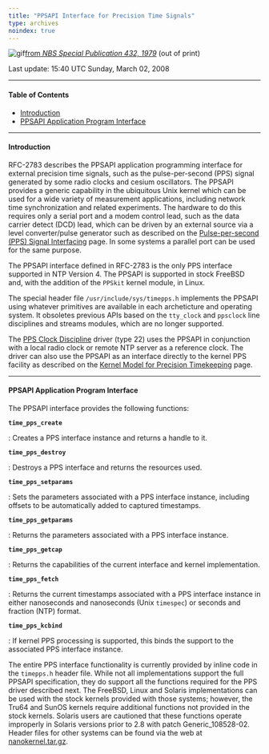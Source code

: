 ```yaml
---
title: "PPSAPI Interface for Precision Time Signals"
type: archives
noindex: true
---
```


![gif](/archives/pic/tonea.gif)[from _NBS Special Publication 432, 1979_](/reflib/pictures/) (out of print)

Last update: 15:40 UTC Sunday, March 02, 2008

* * *

#### Table of Contents

*   [Introduction](/archives/4.2.6-series/kernpps/#introduction)
*   [PPSAPI Application Program Interface](/archives/4.2.6-series/kernpps/#ppsapi-application-program-interface)

* * *

#### Introduction

RFC-2783 describes the PPSAPI application programming interface for external precision time signals, such as the pulse-per-second (PPS) signal generated by some radio clocks and cesium oscillators. The PPSAPI provides a generic capability in the ubiquitous Unix kernel which can be used for a wide variety of measurement applications, including network time synchronization and related experiments. The hardware to do this requires only a serial port and a modem control lead, such as the data carrier detect (DCD) lead, which can be driven by an external source via a level converter/pulse generator such as described on the [Pulse-per-second (PPS) Signal Interfacing](/archives/4.2.6-series/pps/) page. In some systems a parallel port can be used for the same purpose.

The PPSAPI interface defined in RFC-2783 is the only PPS interface supported in NTP Version 4. The PPSAPI is supported in stock FreeBSD and, with the addition of the <code>PPSkit</code> kernel module, in Linux.

The special header file <code>/usr/include/sys/timepps.h</code> implements the PPSAPI using whatever primitives are available in each archeticture and operating system. It obsoletes previous APIs based on the <code>tty_clock</code> and <code>ppsclock</code> line disciplines and streams modules, which are no longer supported.

The [PPS Clock Discipline](/archives/drivers/driver22/) driver (type 22) uses the PPSAPI in conjunction with a local radio clock or remote NTP server as a reference clock. The driver can also use the PPSAPI as an interface directly to the kernel PPS facility as described on the [Kernel Model for Precision Timekeeping](/archives/4.2.6-series/kern/) page.

* * *

#### PPSAPI Application Program Interface

The PPSAPI interface provides the following functions:

<code>**time_pps_create**</code>

: Creates a PPS interface instance and returns a handle to it.

<code>**time_pps_destroy**</code>

: Destroys a PPS interface and returns the resources used.

<code>**time_pps_setparams**</code>

: Sets the parameters associated with a PPS interface instance, including offsets to be automatically added to captured timestamps.

<code>**time_pps_getparams**</code>

: Returns the parameters associated with a PPS interface instance.

<code>**time_pps_getcap**</code>

: Returns the capabilities of the current interface and kernel implementation.

<code>**time_pps_fetch**</code>

: Returns the current timestamps associated with a PPS interface instance in either nanoseconds and nanoseconds (Unix <code>timespec</code>) or seconds and fraction (NTP) format.

<code>**time_pps_kcbind**</code>

: If kernel PPS processing is supported, this binds the support to the associated PPS interface instance.

The entire PPS interface functionality is currently provided by inline code in the <code>timepps.h</code> header file. While not all implementations support the full PPSAPI specification, they do support all the functions required for the PPS driver described next. The FreeBSD, Linux and Solaris implementations can be used with the stock kernels provided with those systems; however, the Tru64 and SunOS kernels require additional functions not provided in the stock kernels. Solaris users are cautioned that these functions operate improperly in Solaris versions prior to 2.8 with patch Generic_108528-02. Header files for other systems can be found via the web at [nanokernel.tar.gz](/reflib/software/nanokernel.tar.gz).